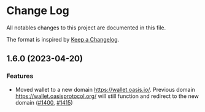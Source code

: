 # Change Log

All notables changes to this project are documented in this file.

The format is inspired by [Keep a Changelog].

[Keep a Changelog]: https://keepachangelog.com/en/1.0.0/

<!-- markdownlint-disable no-duplicate-heading -->

<!-- NOTE: towncrier will not alter content above the TOWNCRIER line below. -->

<!-- TOWNCRIER -->

## 1.6.0 (2023-04-20)

### Features

- Moved wallet to a new domain <https://wallet.oasis.io/>.
  Previous domain <https://wallet.oasisprotocol.org/>
  will still function and redirect to the new domain
  ([#1400](https://github.com/oasisprotocol/oasis-wallet-web/pull/1400),
  [#1415](https://github.com/oasisprotocol/oasis-wallet-web/pull/1415))
